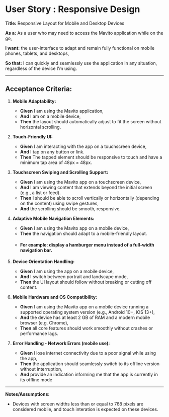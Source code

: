 # User Story : Responsive Design


**Title:** Responsive Layout for Mobile and Desktop Devices

**As a:** As a user who may need to access the Mavito application while on the go,

**I want:** the user-interface to adapt and remain fully functional on mobile phones, tablets, and desktops,

**So that:**  I can quickly and seamlessly use the application in any situation, regardless of the device I'm using.

---

## Acceptance Criteria:

1.  **Mobile Adaptability:**
    * **Given**  I am using the Mavito application,
    * **And** I am on a mobile device,
    * **Then** the layout should automatically adjust to fit the screen without horizontal scrolling.

2.  **Touch-Friendly UI:**
    * **Given** I am interacting with the app on a touchscreen device,
    * **And** I tap on any button or link.
    * **Then** The tapped element should be responsive to touch and have a minimum tap area of 48px × 48px.

3.  **Touchscreen Swiping and Scrolling Support:**
    * **Given** I am using the Mavito app on a touchscreen device,
    * **And** I am viewing content that extends beyond the initial screen (e.g., a list or feed).
    * **Then** I should be able to scroll vertically or horizontally (depending on the content) using swipe gestures,
    * **And** the scrolling should be smooth, responsive.

4. **Adaptive Mobile Navigation Elements:**
   * **Given** I am using the Mavito app on a mobile device,
   * **Then** the navigation should adapt to a mobile-friendly layout.
   * #### For example: display a hamburger menu instead of a full-width navigation bar.

5.  **Device Orientation Handling:**
    * **Given** I am using the app on a mobile device,
    * **And** I switch between portrait and landscape mode,
    * **Then** the UI layout should follow without breaking or cutting off content.

6.  **Mobile Hardware and OS Compatibility:**
    * **Given** I am using the Mavito app on a mobile device running a supported operating system version (e.g., Android 10+, iOS 13+),
    * **And** the device has at least 2 GB of RAM and a modern mobile browser (e.g. Chrome),
    * **Then** all core features should work smoothly without crashes or performance lags.

7.  **Error Handling - Network Errors (mobile use):**
    * **Given** I lose internet connectivity due to a poor signal while using the app,
    * **Then** the application should seamlessly switch to its offline version without interruption,
    * **And** provide an indication informing me that the app is currently in its offline mode


---
**Notes/Assumptions:**

* Devices with screen widths less than or equal to 768 pixels are considered mobile, and touch interation is expected on these devices.
